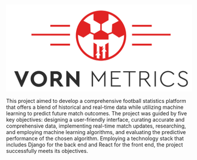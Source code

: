 ![Logo](/football_insights/frontend/static/images/logo.png?raw=true "VornMetrics Logo")

This project aimed to develop a comprehensive football statistics platform that offers a blend
of historical and real-time data while utilizing machine learning to predict future match
outcomes. The project was guided by five key objectives: designing a user-friendly interface,
curating accurate and comprehensive data, implementing real-time match updates,
researching, and employing machine learning algorithms, and evaluating the predictive
performance of the chosen algorithm. Employing a technology stack that includes Django for
the back end and React for the front end, the project successfully meets its objectives.
